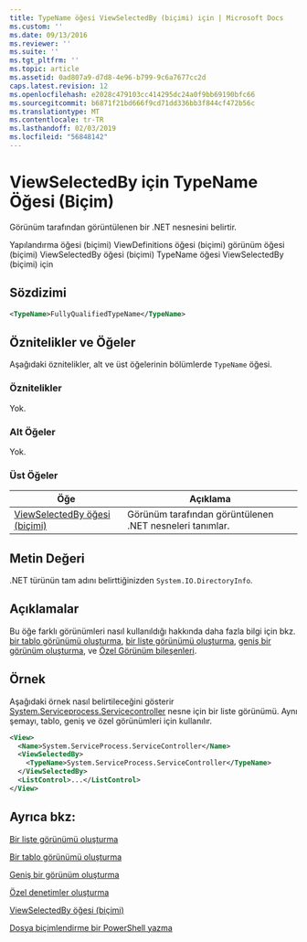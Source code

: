 ```yaml
---
title: TypeName öğesi ViewSelectedBy (biçimi) için | Microsoft Docs
ms.custom: ''
ms.date: 09/13/2016
ms.reviewer: ''
ms.suite: ''
ms.tgt_pltfrm: ''
ms.topic: article
ms.assetid: 0ad807a9-d7d8-4e96-b799-9c6a7677cc2d
caps.latest.revision: 12
ms.openlocfilehash: e2028c479103cc414295dc24a0f9bb69190bfc66
ms.sourcegitcommit: b6871f21bd666f9cd71dd336bb3f844cf472b56c
ms.translationtype: MT
ms.contentlocale: tr-TR
ms.lasthandoff: 02/03/2019
ms.locfileid: "56848142"
---
```

# <a name="typename-element-for-viewselectedby-format"></a>ViewSelectedBy için TypeName Öğesi (Biçim)

Görünüm tarafından görüntülenen bir .NET nesnesini belirtir.

Yapılandırma öğesi (biçimi) ViewDefinitions öğesi (biçimi) görünüm öğesi (biçimi) ViewSelectedBy öğesi (biçimi) TypeName öğesi ViewSelectedBy (biçimi) için

## <a name="syntax"></a>Sözdizimi

```xml
<TypeName>FullyQualifiedTypeName</TypeName>
```

## <a name="attributes-and-elements"></a>Öznitelikler ve Öğeler

Aşağıdaki öznitelikler, alt ve üst öğelerinin bölümlerde `TypeName` öğesi.

### <a name="attributes"></a>Öznitelikler

Yok.

### <a name="child-elements"></a>Alt Öğeler

Yok.

### <a name="parent-elements"></a>Üst Öğeler

|Öğe|Açıklama|
|-------------|-----------------|
|[ViewSelectedBy öğesi (biçimi)](./viewselectedby-element-format.md)|Görünüm tarafından görüntülenen .NET nesneleri tanımlar.|

## <a name="text-value"></a>Metin Değeri

.NET türünün tam adını belirttiğinizden `System.IO.DirectoryInfo`.

## <a name="remarks"></a>Açıklamalar

Bu öğe farklı görünümleri nasıl kullanıldığı hakkında daha fazla bilgi için bkz. [bir tablo görünümü oluşturma](./creating-a-table-view.md), [bir liste görünümü oluşturma](./creating-a-list-view.md), [geniş bir görünüm oluşturma](./creating-a-wide-view.md), ve [ Özel Görünüm bileşenleri](./creating-custom-controls.md).

## <a name="example"></a>Örnek

Aşağıdaki örnek nasıl belirtileceğini gösterir [System.Serviceprocess.Servicecontroller](/dotnet/api/System.ServiceProcess.ServiceController) nesne için bir liste görünümü. Aynı şemayı, tablo, geniş ve özel görünümleri için kullanılır.

```xml
<View>
  <Name>System.ServiceProcess.ServiceController</Name>
  <ViewSelectedBy>
    <TypeName>System.ServiceProcess.ServiceController</TypeName>
  </ViewSelectedBy>
  <ListControl>...</ListControl>
</View>
```

## <a name="see-also"></a>Ayrıca bkz:

[Bir liste görünümü oluşturma](./creating-a-list-view.md)

[Bir tablo görünümü oluşturma](./creating-a-table-view.md)

[Geniş bir görünüm oluşturma](./creating-a-wide-view.md)

[Özel denetimler oluşturma](./creating-custom-controls.md)

[ViewSelectedBy öğesi (biçimi)](./viewselectedby-element-format.md)

[Dosya biçimlendirme bir PowerShell yazma](./writing-a-powershell-formatting-file.md)
